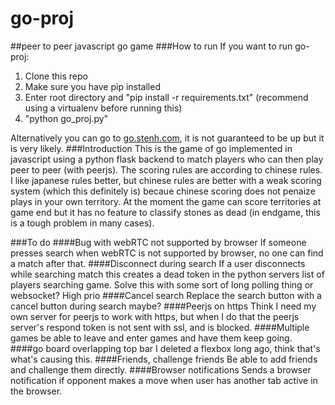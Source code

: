 # go-proj
##peer to peer javascript go game
###How to run
If you want to run go-proj:  
1. Clone this repo  
2. Make sure you have pip installed  
3. Enter root directory and "pip install -r requirements.txt" (recommend using a virtualenv before running this)  
4. "python go_proj.py"  

Alternatively you can go to [go.stenh.com](http://go.stenh.com), it is not guaranteed to be up but it is very likely.
###Introduction
This is the game of go implemented in javascript using a python flask backend to match players who can then play peer to peer (with peerjs).
The scoring rules are according to chinese rules. I like japanese rules better, but chinese rules are better with a weak scoring system (which this definitely is) becaue chinese scoring does not penaize plays in your own territory.
At the moment the game can score territories at game end but it has no feature to classify stones as dead (in endgame, this is a tough problem in many cases).

###To do
####Bug with webRTC not supported by browser
If someone presses search when webRTC is not supported by browser, no one can find a match after that.
####Disconnect during search
If a user disconnects while searching match this creates a dead token in the python servers list of players searching game. Solve this with some sort of long polling thing or websocket? High prio
####Cancel search
Replace the search button with a cancel button during search maybe?
####Peerjs on https
Think I need my own server for peerjs to work with https, but when I do that the peerjs server's respond token is not sent with ssl, and is blocked.
####Multiple games
be able to leave and enter games and have them keep going.
####go board overlapping top bar
I deleted a flexbox long ago, think that's what's causing this.
####Friends, challenge friends
Be able to add friends and challenge them directly.
####Browser notifications
Sends a browser notification if opponent makes a move when user has another tab active in the browser.
